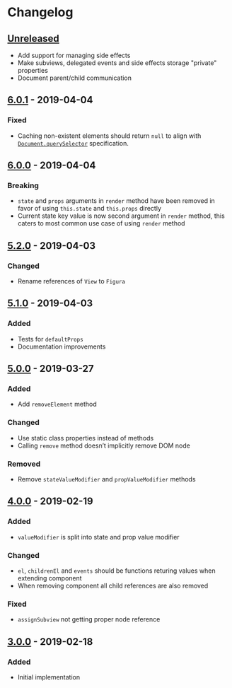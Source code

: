 # Changelog

## [Unreleased][]

-   Add support for managing side effects
-   Make subviews, delegated events and side effects storage "private"
    properties
-   Document parent/child communication

## [6.0.1][] - 2019-04-04

### Fixed

-   Caching non-existent elements should return `null` to align with
    [`Document.querySelector`](https://developer.mozilla.org/en-US/docs/Web/API/Document/querySelector#Return_value)
    specification.

## [6.0.0][] - 2019-04-04

### Breaking

-   `state` and `props` arguments in `render` method have been removed in favor
    of using `this.state` and `this.props` directly
-   Current state key value is now second argument in `render` method, this
    caters to most common use case of using `render` method

## [5.2.0][] - 2019-04-03

### Changed

-   Rename references of `View` to `Figura`

## [5.1.0][] - 2019-04-03

### Added

-   Tests for `defaultProps`
-   Documentation improvements

## [5.0.0][] - 2019-03-27

### Added

-   Add `removeElement` method

### Changed

-   Use static class properties instead of methods
-   Calling `remove` method doesn’t implicitly remove DOM node

### Removed

-   Remove `stateValueModifier` and `propValueModifier` methods

## [4.0.0][] - 2019-02-19

### Added

-   `valueModifier` is split into state and prop value modifier

### Changed

-   `el`, `childrenEl` and `events` should be functions returing values when
    extending component
-   When removing component all child references are also removed

### Fixed

-   `assignSubview` not getting proper node reference

## [3.0.0][] - 2019-02-18

### Added

-   Initial implementation

[unreleased]: https://github.com/niksy/figura/compare/v6.0.1...HEAD
[6.0.1]: https://github.com/niksy/figura/compare/v6.0.0...v6.0.1
[6.0.0]: https://github.com/niksy/figura/compare/v5.2.0...v6.0.0
[5.2.0]: https://github.com/niksy/figura/compare/v5.1.0...v5.2.0
[5.1.0]: https://github.com/niksy/figura/compare/v5.0.0...v5.1.0
[5.0.0]: https://github.com/niksy/figura/compare/v4.0.0...v5.0.0
[4.0.0]: https://github.com/niksy/figura/compare/v3.0.0...v4.0.0
[3.0.0]: https://github.com/niksy/figura/tree/v3.0.0

